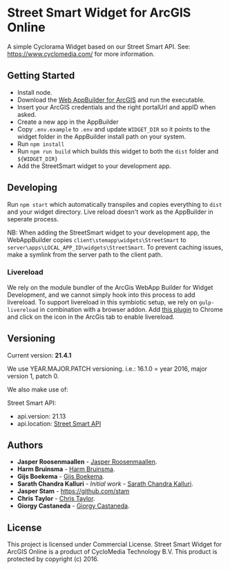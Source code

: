 # Street Smart Widget for ArcGIS Online

A simple Cyclorama Widget based on our Street Smart API.
See: https://www.cyclomedia.com/ for more information.

## Getting Started

- Install node.
- Download the [Web AppBuilder for ArcGIS](https://developers.arcgis.com/web-appbuilder/) and run the executable.
- Insert your ArcGIS credentials and the right portalUrl and appID when asked.
- Create a new app in the AppBuilder
- Copy `.env.example` to `.env` and update `WIDGET_DIR` so it points to the widget folder in the AppBuilder install path on your system.
- Run `npm install`
- Run `npm run build` which builds this widget to both the `dist` folder and `${WIDGET_DIR}`
- Add the StreetSmart widget to your development app.

## Developing

Run `npm start` which automatically transpiles and copies everything to `dist` and your widget directory.
Live reload doesn't work as the AppBuilder in seperate process.

NB: When adding the StreetSmart widget to your development app, the WebAppBuilder copies `client\stemapp\widgets\StreetSmart` to `server\apps\LOCAL_APP_ID\widgets\StreetSmart`.
To prevent caching issues, make a symlink from the server path to the client path.

### Livereload

We rely on the module bundler of the ArcGis WebApp Builder for Widget Development, and we cannot simply hook into this process to add livereload.
To support livereload in this symbiotic setup, we rely on `gulp-livereload` in combination with a browser addon.
Add [this plugin](https://chrome.google.com/webstore/detail/livereload/jnihajbhpnppcggbcgedagnkighmdlei) to Chrome and click on the icon in the ArcGis tab to enable livereload.

## Versioning

Current version: **21.4.1**

We use YEAR.MAJOR.PATCH versioning.
i.e.: 16.1.0 = year 2016, major version 1, patch 0.

We also make use of:

Street Smart API:
*	api.version: 21.13
*	api.location: [Street Smart API](https://streetsmart.cyclomedia.com/api/v21.13/StreetSmartAPI.js)

## Authors

* **Jasper Roosenmaallen** - [Jasper Roosenmaallen](mailto:jroosenmaallen@cyclomedia.com).
* **Harm Bruinsma** - [Harm Bruinsma](mailto:hbruinsmaboekema@cyclomedia.com).
* **Gijs Boekema** - [Gijs Boekema](mailto:gboekema@cyclomedia.com).
* **Sarath Chandra Kalluri** - *Initial work* - [Sarath Chandra Kalluri](mailto:skalluri@cyclomedia.com).
* **Jasper Stam** - https://github.com/stam
* **Chris Taylor** - [Chris Taylor](mailto:ctaylor@cyclomedia.com).
* **Giorgy Castaneda** - [Giorgy Castaneda](mailto:gcastaneda@cyclomedia.com).

## License

This project is licensed under Commercial License.
Street Smart Widget for ArcGIS Online is a product of CycloMedia Technology B.V. This product is protected by copyright (c) 2016.
